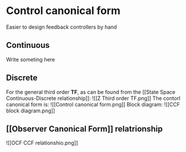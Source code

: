 # Control canonical form
Easier to design feedback controllers by hand
## Continuous
Write someting here

## Discrete
For the general third order **TF**, as can be found from the [[State Space Continuous-Discrete relationship]]:
![[Z Third order TF.png]]
The contorl canonical form is:
![[Control canonical form.png]]
Block diagram:
![[CCF block diagram.png]]

## [[Observer Canonical Form]] relatrionship
![[OCF CCF relationshio.png]]